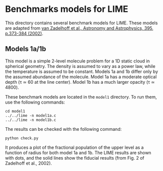Benchmarks models for LIME
==========================

This directory contains several benchmark models for LIME. These models are adapted from [van Zadelhoff et al., Astronomy and Astrophysics, 395, p.373-384 (2002)](http://dx.doi.org/10.1051/0004-6361:20021226).

Models 1a/1b
------------

This model is a simple 2-level molecule problem for a 1D static cloud in spherical geometry. The density is assumed to vary as a power law, while the temperature is assumed to be constant. Models 1a and 1b differ only by the assumed abundance of the molecule. Model 1a has a moderate optical depth (τ ≃ 60 at the line center). Model 1b has a much larger opacity (τ ≃ 4800).

These benchmark models are located in the `model1` directory. To run them, use the following commands:

```shell
cd model1
../../lime -n model1a.c
../../lime -n model1b.c
```

The results can be checked with the following command:

```
python check.py
```

It produces a plot of the fractional population of the upper level as a function of radius for both model 1a and 1b. The LIME results are shown with dots, and the solid lines show the fiducial results (from Fig. 2 of Zadelhoff et al., 2002).
